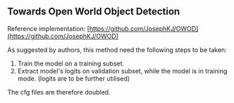 ## Towards Open World Object Detection

Reference implementation: [https://github.com/JosephKJ/OWOD](https://github.com/JosephKJ/OWOD)

As suggested by authors, this method need the following steps to be taken: 
1. Train the model on a training subset. 
2. Extract model's logits on validation subset, while the model is in training mode. (logits are to be further utilised)

The cfg files are therefore doubled.
